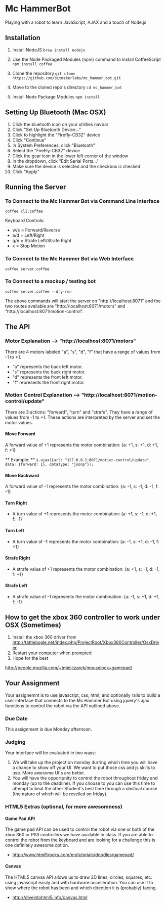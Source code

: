 # Mc HammerBot
Playing with a robot to learn JavaScript, AJAX and a touch of Node.js

## Installation

1. Install NodeJS
``brew install nodejs``

2. Use the Node Packaged Modules (npm) command to install CoffeeScript
``npm install coffee``

3. Clone the repository
``git clone https://github.com/bitmakerlabs/mc_hammer_bot.git``

4. Move to the cloned repo's directory
``cd mc_hammer_bot``

5. Install Node Package Modules
``npm install``

## Setting Up Bluetooth (Mac OSX)

1. Click the bluetooth icon on your utilities navbar
2. Click "Set Up Bluetooth Device..."
3. Click to highlight the "Firefly-CB32" device
4. Click "Continue"
5. In System Preferences, click "Bluetooth"
6. Select the "FireFly-CB32" device
7. Click the gear icon in the lower left corner of the window
8. In the dropdown, click "Edit Serial Ports..."
9. Make sure the device is selected and the checkbox is checked
10. Click "Apply"

## Running the Server

### To Connect to the Mc Hammer Bot via Command Line Interface
`coffee cli.coffee`

Keyboard Controls:

* w/s = Forward/Reverse
* a/d = Left/Right
* q/e = Strafe Left/Strafe Right
* x = Stop Motion

### To Connect to the Mc Hammer Bot via Web Interface
`coffee server.coffee`

### To Connect to a mockup / testing bot
`coffee server.coffee --dry-run`

The above commands will start the server on "http://localhost:8071" and the two routes available are "http://localhost:8071/motors" and "http://localhost:8071/motion-control".

## The API

### Motor Explanation --> "http://localhost:8071/motors"

There are 4 motors labeled "a", "s", "d", "f" that have a range of values from -1 to +1.

* "a" represents the back left motor.
* "s" represents the back right motor.
* "d" represents the front left motor.
* "f" represents the front right motor.

### Motion Control Explanation --> "http://localhost:8071/motion-control/update"

There are 3 actions: "forward", "turn" and "strafe". They have a range of values from -1 to +1. These actions are interpreted by the server and set the motor values.

#### Move Forward

A forward value of +1 represents the motor combination: {a: +1, s: +1, d: +1, f: +1}

** Example: ** `$.ajax({url: "127.0.0.1:8071/motion-control/update", data: {forward: 1}, dataType: "jsonp"}); `

#### Move Backward

A forward value of -1 represents the motor combination: {a: -1, s: -1, d: -1, f: -1}

#### Turn Right
- A turn value of +1 represents the motor combination: {a: +1, s: -1, d: +1, f: -1}

#### Turn Left
- A turn value of -1 represents the motor combination: {a: -1, s: +1, d: -1, f: +1}

#### Strafe Right
- A strafe value of +1 represents the motor combination: {a: +1, s: -1, d: -1, f: +1}

#### Strafe Left
- A strafe value of -1 represents the motor combination: {a: -1, s: +1, d: +1, f: -1}

## How to get the xbox 360 controller to work under OSX (Sometimes)

1. Install the xbox 360 driver from http://tattiebogle.net/index.php/ProjectRoot/Xbox360Controller/OsxDriver
2. Restart your computer when prompted
3. Hope for the best

http://people.mozilla.com/~tmielczarek/mouselock+gamepad/

## Your Assignment

Your assignemnt is to use javascript, css, html, and optionally rails to build a user interface that connects to the Mc Hammer Bot using jquery's ajax functions to control the robot via the API outlined above.

### Due Date

This assignment is due Monday afternoon.

### Judging
Your interface will be evaluated in two ways:

1. We will take up the project on monday durring which time you will have a chance to show off your UI. We want to put those css and js skills to use. More awesome UI's are better.
2. You will have the opportunity to control the robot throughout friday and monday (up to the deadline). If you choose to you can use this time to attempt to beat the other Student's best time through a obstical course (the nature of which will be reveiled on friday).

### HTML5 Extras (optional, for more awesomness)

#### Game Pad API
The game pad API can be used to control the robot via one or both of the xbox 360 or PS3 controllers we have available in class. If you are able to control the robot from the keyboard and are looking for a challenge this is one definitely awesome option.

* http://www.html5rocks.com/en/tutorials/doodles/gamepad/


#### Canvas

The HTML5 canvas API allows us to draw 2D lines, circles, squares, etc. using javascript easily and with hardware accelleration. You can use it to show where the robot has been and which direction it is (probably) facing.

* http://diveintohtml5.info/canvas.html
